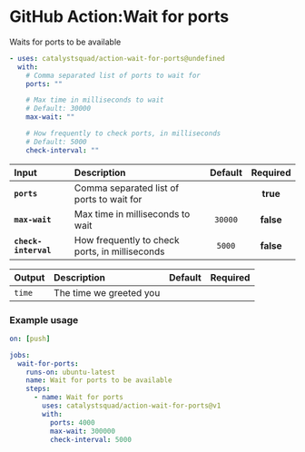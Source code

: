 <!-- start title -->

# GitHub Action:Wait for ports

<!-- end title -->
<!-- start description -->

Waits for ports to be available

<!-- end description -->
<!-- start contents -->
<!-- end contents -->
<!-- start usage -->

```yaml
- uses: catalystsquad/action-wait-for-ports@undefined
  with:
    # Comma separated list of ports to wait for
    ports: ""

    # Max time in milliseconds to wait
    # Default: 30000
    max-wait: ""

    # How frequently to check ports, in milliseconds
    # Default: 5000
    check-interval: ""
```

<!-- end usage -->
<!-- start inputs -->

| **Input**            | **Description**                                | **Default** | **Required** |
| :------------------- | :--------------------------------------------- | :---------: | :----------: |
| **`ports`**          | Comma separated list of ports to wait for      |             |   **true**   |
| **`max-wait`**       | Max time in milliseconds to wait               |   `30000`   |  **false**   |
| **`check-interval`** | How frequently to check ports, in milliseconds |   `5000`    |  **false**   |

<!-- end inputs -->
<!-- start outputs -->

| **Output** | **Description**         | **Default** | **Required** |
| :--------- | :---------------------- | ----------- | ------------ |
| `time`     | The time we greeted you |             |              |

<!-- end outputs -->
<!-- start examples -->

### Example usage

```yaml
on: [push]

jobs:
  wait-for-ports:
    runs-on: ubuntu-latest
    name: Wait for ports to be available
    steps:
      - name: Wait for ports
        uses: catalystsquad/action-wait-for-ports@v1
        with:
          ports: 4000
          max-wait: 300000
          check-interval: 5000
```

<!-- end examples -->
<!-- start [.github/ghdocs/examples/] -->
<!-- end [.github/ghdocs/examples/] -->
